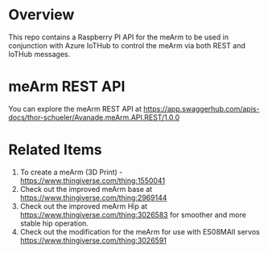 # Overview
This repo contains a Raspberry PI API for the meArm to be used in conjunction with Azure IoTHub to control the meArm via both REST and IoTHub messages.

# meArm REST API
You can explore the meArm REST API at https://app.swaggerhub.com/apis-docs/thor-schueler/Avanade.meArm.API.REST/1.0.0

# Related Items

1. To create a meArm (3D Print) - https://www.thingiverse.com/thing:1550041
2. Check out the improved meArm base at https://www.thingiverse.com/thing:2969144
3. Check out the improved meArm Hip at https://www.thingiverse.com/thing:3026583 for smoother and more stable hip operation. 
4. Check out the modification for the meArm for use with ES08MAII servos https://www.thingiverse.com/thing:3026591
